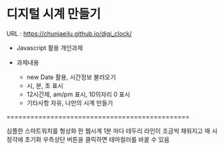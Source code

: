 # 디지털 시계 만들기

URL : https://chunjaeilu.github.io/digi_clock/

- Javascript 활용 개인과제

- 과제내용
  - new Date 활용, 시간정보 불러오기
  - 시, 분, 초 표시
  - 12시간제, am/pm 표시, 10의자리 0 표시
  - 기타사항 자유, 나만의 시계 만들기

==============================================

심플한 스마트워치를 형상화 한 웹시계
1분 마다 테두리 라인이 조금씩 채워지고 매 시 정각에 초기화
우측상단 버튼을 클릭하면 테마컬러를 바꿀 수 있음
